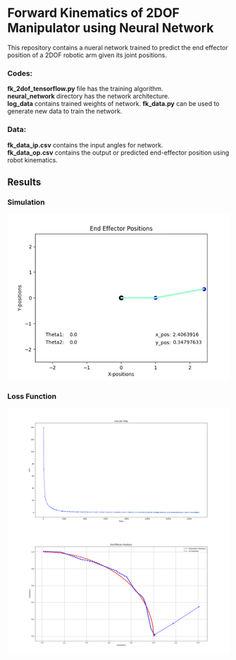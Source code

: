# Forward Kinematics of 2DOF Manipulator using Neural Network

This repository contains a nueral network trained to predict the end effector position of a 2DOF robotic arm given its joint positions.

### Codes:
**fk_2dof_tensorflow.py** file has the training algorithm.\
**neural_network** directory has the network architecture.\
**log_data** contains trained weights of network.
**fk_data.py** can be used to generate new data to train the network.

### Data:
**fk_data_ip.csv** contains the input angles for network.\
**fk_data_op.csv** contains the output or predicted end-effector position using robot kinematics.

## Results

### Simulation
<p align="center">
	<img src="https://github.com/vinits5/fk_2dof_manipulator/blob/master/robot_simulation/fk_2dof_neural_net.gif" title="Robot Simulation">
</p>

### Loss Function
<p align="center">
	<img src="https://github.com/vinits5/fk_2dof_manipulator/blob/master/log_data/2018-08-20-01-29-59/Loss_per_step.png" title="Loss Function">
	<img src="https://github.com/vinits5/fk_2dof_manipulator/blob/master/log_data/2018-08-20-01-29-59/results.png" title="Results">
</p>

